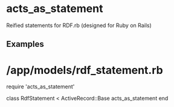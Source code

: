 acts_as_statement
=================

Reified statements for RDF.rb (designed for Ruby on Rails)

Examples
--------

  # /app/models/rdf_statement.rb
  require 'acts_as_statement'

  class RdfStatement < ActiveRecord::Base
    acts_as_statement
  end
